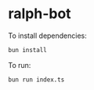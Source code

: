 # ralph-bot

To install dependencies:

```bash
bun install
```

To run:

```bash
bun run index.ts
```

